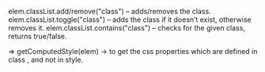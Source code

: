 <body class="main page">
  <script>
    alert(document.body.className); // main page
  </script>
</body>

elem.classList.add/remove("class") – adds/removes the class.
elem.classList.toggle("class") – adds the class if it doesn’t exist, otherwise removes it.
elem.classList.contains("class") – checks for the given class, returns true/false.

=> getComputedStyle(elem) -> to get the css properties which are defined in class ,
and not in style.
